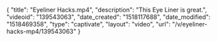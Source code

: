 {
    "title": "Eyeliner Hacks.mp4",
    "description": "This Eye Liner is great.",
    "videoid": "139543063",
    "date_created": "1518117688",
    "date_modified": "1518469358",
    "type": "captivate",
    "layout": "video",
    "url": "\/v\/eyeliner-hacks-mp4\/139543063"
}